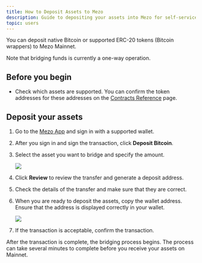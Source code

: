 ```yaml
---
title: How to Deposit Assets to Mezo
description: Guide to depositing your assets into Mezo for self-service Bitcoin banking
topic: users
---
```


You can deposit native Bitcoin or supported ERC-20 tokens (Bitcoin wrappers) to Mezo Mainnet. 

Note that bridging funds is currently a one-way operation.

## Before you begin

- Check which assets are supported. You can confirm the token addresses for these addresses on the [Contracts Reference](/docs/users/resources/contracts-reference#mainnet-asset-token-contracts) page.

## Deposit your assets

1. Go to the [Mezo App](https://mezo.org/overview) and sign in with a supported wallet.
1. After you sign in and sign the transaction, click **Deposit Bitcoin**.
1. Select the asset you want to bridge and specify the amount.

    ![](/docs/images/mainnet/deposit-modal-preview.png)

1. Click **Review** to review the transfer and generate a deposit address.
1. Check the details of the transfer and make sure that they are correct.
1. When you are ready to deposit the assets, copy the wallet address. Ensure that the address is displayed correctly in your wallet.

    ![](/docs/images/mainnet/deposit-modal-address-screen.png)

1. If the transaction is acceptable, confirm the transaction.

After the transaction is complete, the bridging process begins. The process can take several minutes to complete before you receive your assets on Mainnet.
